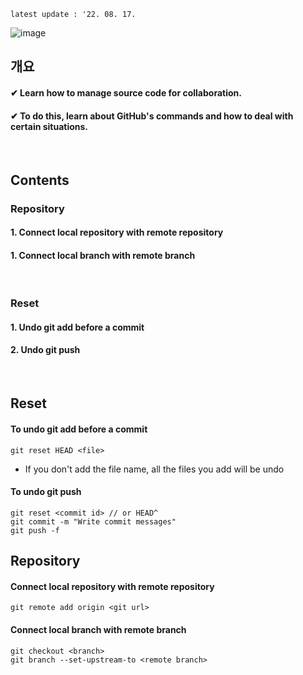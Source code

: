 `latest update : '22. 08. 17.`

![image](https://user-images.githubusercontent.com/86638578/184536737-4fd185c4-09f9-4228-9ddd-ad6f6ec05c6c.png)
</br>

## 개요
#### ✔ Learn how to manage source code for collaboration.
#### ✔ To do this, learn about GitHub's commands and how to deal with certain situations.
</br>

## Contents
### Repository
#### 1. Connect local repository with remote repository
#### 1. Connect local branch with remote branch
</br>

### Reset
#### 1. Undo git add before a commit
#### 2. Undo git push
</br>

## Reset
#### To undo git add before a commit
  ```
  git reset HEAD <file>
  ```
- If you don't add the file name, all the files you add will be undo
#### To undo git push
  ```
  git reset <commit id> // or HEAD^
  git commit -m "Write commit messages"
  git push -f
  ```
## Repository
#### Connect local repository with remote repository
  ```
  git remote add origin <git url>
  ```
#### Connect local branch with remote branch
  ```
  git checkout <branch>
  git branch --set-upstream-to <remote branch>
  ```